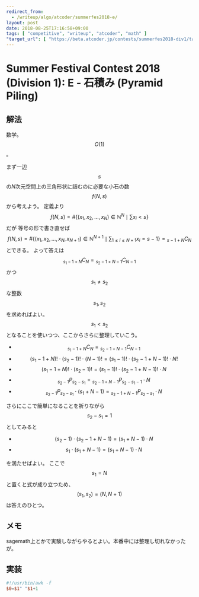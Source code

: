```yaml
---
redirect_from:
  - /writeup/algo/atcoder/summerfes2018-e/
layout: post
date: 2018-08-25T17:16:58+09:00
tags: [ "competitive", "writeup", "atcoder", "math" ]
"target_url": [ "https://beta.atcoder.jp/contests/summerfes2018-div1/tasks/summerfes2018_e" ]
---
```


# Summer Festival Contest 2018 (Division 1): E - 石積み (Pyramid Piling)

## 解法

数学。$$O(1)$$。

まず一辺$$s$$の$N$次元空間上の三角形状に詰むのに必要な小石の数$$f(N, s)$$から考えよう。
定義より $$f(N, s) = \# \left\{ (x_1, x_2, \dots, x_N) \in \mathbb{N}^N \mid \sum x_i \lt s \right\}$$ だが
等号の形で書き直せば $$f(N, s) = \# \left\{ (x_1, x_2, \dots, x_N, x _ {N + 1}) \in \mathbb{N}^{N + 1} \mid \sum _ {1 \le i \le N + 1} x_i = s - 1 \right\} = {} _ {s - 1 + N} C_N$$ とできる。
よって答えは $${} _ {s_1 - 1 + N} C _ N = {} _ {s_2 - 1 + N - 1} C _ {N - 1}$$ かつ $$s_1 \ne s_2$$ な整数 $$s_1, s_2$$ を求めればよい。
$$s_1 \lt s_2$$となることを使いつつ、ここからさらに整理していこう。

-   $${} _ {s_1 - 1 + N} C _ N = {} _ {s_2 - 1 + N - 1} C _ {N - 1}$$
-   $$(s_1 - 1 + N)! \cdot (s_2 - 1)! \cdot (N - 1)! = (s_1 - 1)! \cdot (s_2 - 1 + N - 1)! \cdot N!$$
-   $$(s_1 - 1 + N)! \cdot (s_2 - 1)! = (s_1 - 1)! \cdot (s_2 - 1 + N - 1)! \cdot N$$
-   $${} _ {s_2 - 1} P _ {s_2 - s_1} = {} _ {s_2 - 1 + N - 1} P _ {s_2 - s_1 - 1} \cdot N$$
-   $${} _ {s_2 - 1} P _ {s_2 - s_1} \cdot (s_1 + N - 1) = {} _ {s_2 - 1 + N - 1} P _ {s_2 - s_1} \cdot N$$

さらにここで簡単になることを祈りながら $$s_2 - s_1 = 1$$ としてみると

-   $$(s_2 - 1) \cdot (s_2 - 1 + N - 1) = (s_1 + N - 1) \cdot N$$
-   $$s_1 \cdot (s_1 + N - 1) = (s_1 + N - 1) \cdot N$$

を満たせばよい。
ここで $$s_1 = N$$ と置くと式が成り立つため、 $$(s_1, s_2) = (N, N + 1)$$ は答えのひとつ。

## メモ

sagemath上とかで実験しながらやるとよい。本番中には整理し切れなかったが。

## 実装

``` awk
#!/usr/bin/awk -f
$0=$1" "$1+1
```
